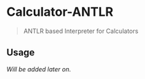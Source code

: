Calculator-ANTLR
===================================================
> ANTLR based Interpreter for Calculators

Usage
-----------------------------------------
*Will be added later on.*